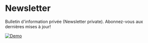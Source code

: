 # Newsletter
Bulletin d'information privée (Newsletter private). Abonnez-vous aux dernières mises à jour!

[![Demo](https://img.shields.io/badge/Demo-%40Newlsetter-orangered?logo=world)](https://newsletter-view.netlify.app)   
